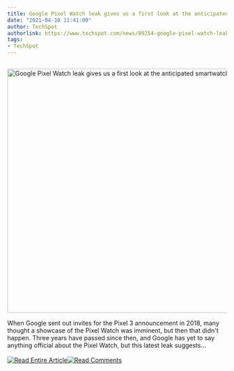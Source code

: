 ```yaml
---
title: Google Pixel Watch leak gives us a first look at the anticipated smartwatch
date: "2021-04-10 11:41:00"
author: TechSpot
authorlink: https://www.techspot.com/news/89254-google-pixel-watch-leak-gives-us-first-look.html
tags:
- TechSpot
---
```

<a href="https://www.techspot.com/news/89254-google-pixel-watch-leak-gives-us-first-look.html" target="_blank"><img src="https://static.techspot.com/images2/news/ts3_thumbs/2021/04/2021-04-09-ts3_thumbs-59c.jpg" width="800" height="560" style="padding: 15px 0" title="Google Pixel Watch leak gives us a first look at the anticipated smartwatch" /></a><br />When Google sent out invites for the Pixel 3 announcement in 2018, many thought a showcase of the Pixel Watch was imminent, but then that didn't happen. Three years have passed since then, and Google has yet to say anything official about the Pixel Watch, but this latest leak suggests...<br /><br /><a href="https://www.techspot.com/news/89254-google-pixel-watch-leak-gives-us-first-look.html"><img src="https://static.techspot.com/images/rss/rss_buttons_01.png" border="0" alt="Read Entire Article" /></a><a href="https://www.techspot.com/news/89254-google-pixel-watch-leak-gives-us-first-look.html#comments"><img src="https://static.techspot.com/images/rss/rss_buttons_02.png" border="0" alt="Read Comments" /></a><br /><br />